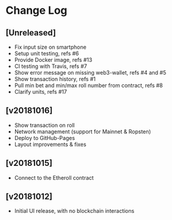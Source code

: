# Change Log


## [Unreleased]

  - Fix input size on smartphone
  - Setup unit testing, refs #6
  - Provide Docker image, refs #13
  - CI testing with Travis, refs #7
  - Show error message on missing web3-wallet, refs #4 and #5
  - Show transaction history, refs #1
  - Pull min bet and min/max roll number from contract, refs #8
  - Clarify units, refs #17

## [v20181016]

  - Show transaction on roll
  - Network management (support for Mainnet & Ropsten)
  - Deploy to GitHub-Pages
  - Layout improvements & fixes


## [v20181015]

  - Connect to the Etheroll contract


## [v20181012]

  - Initial UI release, with no blockchain interactions
